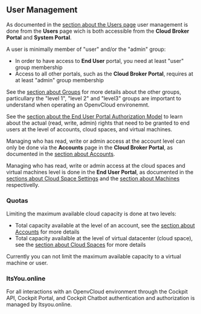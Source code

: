 ## User Management

As documented in the [section about the Users page](../../CloudBrokerPortal/Users/Users.md) user management is done from the **Users** page wich is both accessible from the **Cloud Broker Portal** and **System Portal**.

A user is minimally member of "user" and/or the "admin" group:

- In order to have access to **End User** portal, you need at least "user" group membership
- Access to all other portals, such as the **Cloud Broker Portal**, requires at at least "admin" group membership

See the [section about Groups](../../CloudBrokerPortal/Groups/Groups.md) for more details about the other groups, particullary the "level 1", "level 2" and "level3" groups are important to understand when operating an OpenvCloud environemnt.

See the [section about the End User Portal Authorization Model](../../EndUserPortal/Authorization/AuthorizationModel.md) to learn about the actual (read, write, admin) rights that need to be granted to end users at the level of accounts, cloud spaces, and virtual machines.

Managing who has read, write or admin access at the account level can only be done via the **Accounts** page in the **Cloud Broker Portal**, as documented in the [section about Accounts](../../CloudBrokerPortal/Accounts/Accounts.md).  

Managing who has read, write or admin access at the cloud spaces and virtual machines level is done in the **End User Portal**, as documented in the [sections about Cloud Space Settings](../../EndUserPortal/CloudSpaceSettings/CloudSpaceSettings.md) and the [section about Machines](../../EndUserPortal/Machines/Machines.html) respectivelly.


### Quotas

Limiting the maximum available cloud capacity is done at two levels:

- Total capacity available at the level of an account, see the [section about Accounts](../../CloudBrokerPortal/Accounts/Accounts.md) for more details
- Total capacity availalble at the level of virtual datacenter (cloud space), see the [section about Cloud Spaces](../../CloudBrokerPortal/CloudSpaces/CloudSpaces.md) for more details

Currently you can not limit the maximum available capacity to a virtual machine or user.


### ItsYou.online

For all interactions with an OpenvCloud environment through the Cockpit API, Cockpit Portal, and Cockpit Chatbot authentication and authorization is managed by Itsyou.online.